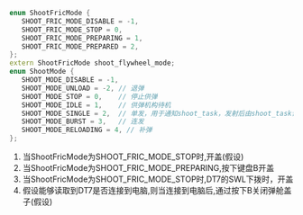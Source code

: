 ```c++
enum ShootFricMode {
   SHOOT_FRIC_MODE_DISABLE = -1,
   SHOOT_FRIC_MODE_STOP = 0,
   SHOOT_FRIC_MODE_PREPARING = 1,
   SHOOT_FRIC_MODE_PREPARED = 2,
};
extern ShootFricMode shoot_flywheel_mode;
enum ShootMode {
   SHOOT_MODE_DISABLE = -1,
   SHOOT_MODE_UNLOAD = -2, // 退弹
   SHOOT_MODE_STOP = 0,    // 停止供弹
   SHOOT_MODE_IDLE = 1,    // 供弹机构待机
   SHOOT_MODE_SINGLE = 2,  // 单发，用于通知shoot_task，发射后由shoot_task设置回IDLE
   SHOOT_MODE_BURST = 3,   // 连发
   SHOOT_MODE_RELOADING = 4, // 补弹
};
```

1. 当ShootFricMode为SHOOT_FRIC_MODE_STOP时,开盖(假设)
2. 当ShootFricMode为SHOOT_FRIC_MODE_PREPARING,按下键盘B开盖
3. 当ShootFricMode为SHOOT_FRIC_MODE_STOP时,DT7的SWL下拨时，开盖
4. 假设能够读取到DT7是否连接到电脑,则当连接到电脑后,通过按下B关闭弹舱盖子(假设)